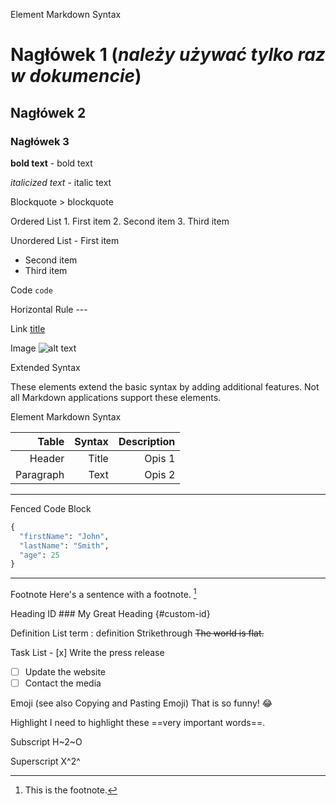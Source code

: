 Element	Markdown Syntax

# Nagłówek 1 (*należy używać tylko raz w dokumencie*)

## Nagłówek 2

### Nagłówek 3

**bold text** - bold text

*italicized text* - italic text

Blockquote	> blockquote

Ordered List	1. First item
2. Second item
3. Third item

Unordered List	- First item
- Second item
- Third item

Code	`code`

Horizontal Rule	---

Link	[title](https://www.example.com)

Image	![alt text](image.jpg)

Extended Syntax

These elements extend the basic syntax by adding additional features. Not all Markdown applications support these elements.

Element	Markdown Syntax

Table	| Syntax | Description |
| ------------------: | -----------: | -------------: |
| Header       |         Title |     Opis 1 | 
| Paragraph  |         Text |     Opis 2 |

---

Fenced Code Block	

``` python
{
  "firstName": "John",
  "lastName": "Smith",
  "age": 25
}
```
---
Footnote	Here's a sentence with a footnote. [^1]
[^1]: This is the footnote.

Heading ID	### My Great Heading {#custom-id}

Definition List	term
: definition
Strikethrough	~~The world is flat.~~

Task List	- [x] Write the press release
- [ ] Update the website
- [ ] Contact the media

Emoji
(see also Copying and Pasting Emoji)	That is so funny! :joy:

Highlight	I need to highlight these ==very important words==.

Subscript	H~2~O

Superscript	X^2^